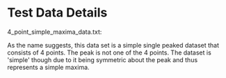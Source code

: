 # Test Data Details

4_point_simple_maxima_data.txt:

As the name suggests, this data set is a simple single peaked dataset that consists of 4 points. The peak is not one of the 4 points. The dataset is 'simple' though due to it being symmetric about the peak and thus represents a simple maxima.